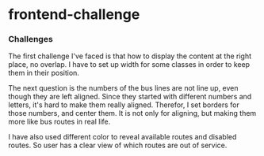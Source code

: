 # frontend-challenge

### Challenges

The first challenge I've faced is that how to display the content at the right place, no overlap. I have to set up width for some classes in order to keep them in their position.

The next question is the numbers of the bus lines are not line up, even though they are left aligned. Since they started with different numbers and letters, it's hard to make them really aligned. Therefor, I set borders for those numbers, and center them. It is not only for aligning, but making them more like bus routes in real life.

I have also used different color to reveal available routes and disabled routes. So user has a clear view of which routes are out of service.
